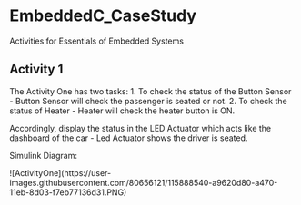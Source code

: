 # EmbeddedC_CaseStudy
Activities for Essentials of Embedded Systems
## Activity 1
<p> The Activity One has two tasks:
1.  To check the status of the Button Sensor
    - Button Sensor will check the passenger is seated or not.
2.  To check the status of Heater
    -  Heater will check the heater button is ON.
<p> Accordingly, display the status in the LED Actuator which acts like the dashboard of the car
    - Led Actuator shows the driver is seated.
<p> Simulink Diagram:
<p>![ActivityOne](https://user-images.githubusercontent.com/80656121/115888540-a9620d80-a470-11eb-8d03-f7eb77136d31.PNG)

